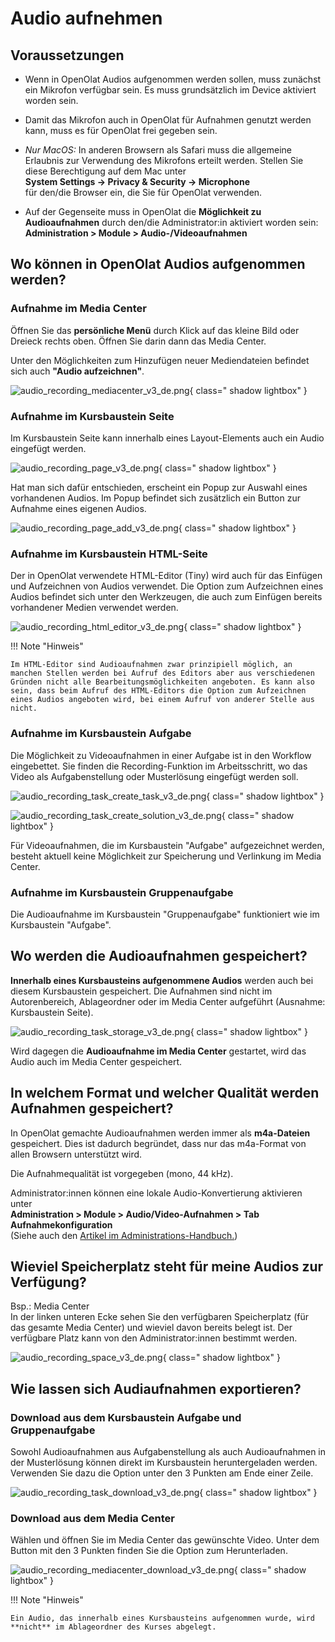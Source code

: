 # Audio aufnehmen

## Voraussetzungen

* Wenn in OpenOlat Audios aufgenommen werden sollen, muss zunächst ein Mikrofon verfügbar sein. Es muss grundsätzlich im Device aktiviert worden sein.

* Damit das Mikrofon auch in OpenOlat für Aufnahmen genutzt werden kann, muss es für OpenOlat frei gegeben sein. 

* *Nur MacOS:* In anderen Browsern als Safari muss die allgemeine Erlaubnis zur Verwendung des Mikrofons erteilt werden. 
  Stellen Sie diese Berechtigung auf dem Mac unter<br>
  **System Settings -> Privacy & Security -> Microphone**<br>
  für den/die Browser ein, die Sie für OpenOlat verwenden.

* Auf der Gegenseite muss in OpenOlat die **Möglichkeit zu Audioaufnahmen** durch den/die Administrator:in aktiviert worden sein:<br>
**Administration > Module > Audio-/Videoaufnahmen**

## Wo können in OpenOlat Audios aufgenommen werden?

### Aufnahme im Media Center
 
Öffnen Sie das **persönliche Menü** durch Klick auf das kleine Bild oder Dreieck rechts oben.
Öffnen Sie darin dann das Media Center.

Unter den Möglichkeiten zum Hinzufügen neuer Mediendateien befindet sich auch **"Audio aufzeichnen"**.

![audio_recording_mediacenter_v3_de.png](assets/audio_recording_mediacenter_v3_de.png){ class=" shadow lightbox" }

### Aufnahme im Kursbaustein Seite

Im Kursbaustein Seite kann innerhalb eines Layout-Elements auch ein Audio eingefügt werden. 

![audio_recording_page_v3_de.png](assets/audio_recording_page_v3_de.png){ class=" shadow lightbox" }

Hat man sich dafür entschieden, erscheint ein Popup zur Auswahl eines vorhandenen Audios. Im Popup befindet sich zusätzlich ein Button zur Aufnahme eines eigenen Audios.

![audio_recording_page_add_v3_de.png](assets/audio_recording_page_add_v3_de.png){ class=" shadow lightbox" }

### Aufnahme im Kursbaustein HTML-Seite

Der in OpenOlat verwendete HTML-Editor (Tiny) wird auch für das Einfügen und Aufzeichnen von Audios verwendet. Die Option zum Aufzeichnen eines Audios befindet sich unter den Werkzeugen, die auch zum Einfügen bereits vorhandener Medien verwendet werden.  

![audio_recording_html_editor_v3_de.png](assets/audio_recording_html_editor_v3_de.png){ class=" shadow lightbox" }

!!! Note "Hinweis"

    Im HTML-Editor sind Audioaufnahmen zwar prinzipiell möglich, an manchen Stellen werden bei Aufruf des Editors aber aus verschiedenen Gründen nicht alle Bearbeitungsmöglichkeiten angeboten. Es kann also sein, dass beim Aufruf des HTML-Editors die Option zum Aufzeichnen eines Audios angeboten wird, bei einem Aufruf von anderer Stelle aus nicht. 

### Aufnahme im Kursbaustein Aufgabe

Die Möglichkeit zu Videoaufnahmen in einer Aufgabe ist in den Workflow eingebettet. Sie finden die Recording-Funktion im Arbeitsschritt, wo das Video als Aufgabenstellung oder Musterlösung eingefügt werden soll.

![audio_recording_task_create_task_v3_de.png](assets/audio_recording_task_create_task_v3_de.png){ class=" shadow lightbox" }

![audio_recording_task_create_solution_v3_de.png](assets/audio_recording_task_create_solution_v3_de.png){ class=" shadow lightbox" }

Für Videoaufnahmen, die im Kursbaustein "Aufgabe" aufgezeichnet werden, besteht aktuell keine Möglichkeit zur Speicherung und Verlinkung im Media Center.

### Aufnahme im Kursbaustein Gruppenaufgabe

Die Audioaufnahme im Kursbaustein "Gruppenaufgabe" funktioniert wie im Kursbaustein "Aufgabe".

## Wo werden die Audioaufnahmen gespeichert?

**Innerhalb eines Kursbausteins aufgenommene Audios** werden auch bei diesem Kursbaustein gespeichert. 
Die Aufnahmen sind nicht im Autorenbereich, Ablageordner oder im Media Center aufgeführt (Ausnahme: Kursbaustein Seite).

![audio_recording_task_storage_v3_de.png](assets/audio_recording_task_storage_v3_de.png){ class=" shadow lightbox" }

Wird dagegen die **Audioaufnahme im Media Center** gestartet, wird das Audio auch im Media Center gespeichert.

## In welchem Format und welcher Qualität werden Aufnahmen gespeichert?

In OpenOlat gemachte Audioaufnahmen werden immer als **m4a-Dateien** gespeichert. Dies ist dadurch begründet, dass nur das m4a-Format von allen Browsern unterstützt wird.

Die Aufnahmequalität ist vorgegeben (mono, 44 kHz).

Administrator:innen können eine lokale Audio-Konvertierung aktivieren unter<br>
**Administration > Module > Audio/Video-Aufnahmen > Tab Aufnahmekonfiguration**<br>
(Siehe auch den [Artikel im Administrations-Handbuch.](https://docs.openolat.org/de/manual_admin/administration/Modules_Audio_Video_Recording/#enable-audio-recording))

## Wieviel Speicherplatz steht für meine Audios zur Verfügung?

Bsp.: Media Center<br>
In der linken unteren Ecke sehen Sie den verfügbaren Speicherplatz (für das gesamte Media Center) und wieviel davon bereits belegt ist. Der verfügbare Platz kann von den Administrator:innen bestimmt werden.

![audio_recording_space_v3_de.png](assets/audio_recording_space_v3_de.png){ class=" shadow lightbox" }

## Wie lassen sich Audiaufnahmen exportieren?

### Download aus dem Kursbaustein Aufgabe und Gruppenaufgabe

Sowohl Audioaufnahmen aus Aufgabenstellung als auch Audioaufnahmen in der Musterlösung können direkt im Kursbaustein heruntergeladen werden. Verwenden Sie dazu die Option unter den 3 Punkten am Ende einer Zeile. 

![audio_recording_task_download_v3_de.png](assets/audio_recording_task_download_v3_de.png){ class=" shadow lightbox" }

### Download aus dem Media Center

Wählen und öffnen Sie im Media Center das gewünschte Video. Unter dem Button mit den 3 Punkten finden Sie die Option zum Herunterladen. 

![audio_recording_mediacenter_download_v3_de.png](assets/audio_recording_mediacenter_download_v3_de.png){ class=" shadow lightbox" }

!!! Note "Hinweis"

    Ein Audio, das innerhalb eines Kursbausteins aufgenommen wurde, wird **nicht** im Ablageordner des Kurses abgelegt.
